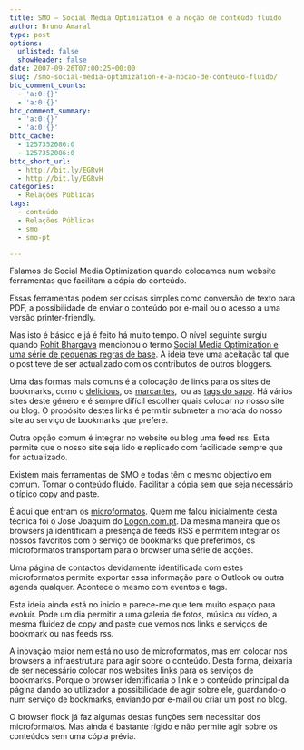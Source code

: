 ```yaml
---
title: SMO – Social Media Optimization e a noção de conteúdo fluido
author: Bruno Amaral
type: post
options:
  unlisted: false
  showHeader: false
date: 2007-09-26T07:00:25+00:00
slug: /smo-social-media-optimization-e-a-nocao-de-conteudo-fluido/
btc_comment_counts:
  - 'a:0:{}'
  - 'a:0:{}'
btc_comment_summary:
  - 'a:0:{}'
  - 'a:0:{}'
bttc_cache:
  - 1257352086:0
  - 1257352086:0
bttc_short_url:
  - http://bit.ly/EGRvH
  - http://bit.ly/EGRvH
categories:
  - Relações Públicas
tags:
  - conteúdo
  - Relações Públicas
  - smo
  - smo-pt

---
```

Falamos de Social Media Optimization quando colocamos num website ferramentas que facilitam a cópia do conteúdo.

Essas ferramentas podem ser coisas simples como conversão de texto para PDF, a possibilidade de enviar o conteúdo por e-mail ou o acesso a uma versão printer-friendly.

Mas isto é básico e já é feito há muito tempo. O nível seguinte surgiu quando [Rohit Bhargava][1] mencionou o termo [Social Media Optimization e uma série de pequenas regras de base][2]. A ideia teve uma aceitação tal que o post teve de ser actualizado com os contributos de outros bloggers.

Uma das formas mais comuns é a colocação de links para os sites de bookmarks, como o [delicious][3], os [marcantes][4],  ou as [tags do sapo][5]. Há vários sites deste género e é sempre difícil escolher quais colocar no nosso site ou blog. O propósito destes links é permitir submeter a morada do nosso site ao serviço de bookmarks que prefere.

Outra opção comum é integrar no website ou blog uma feed rss. Esta permite que o nosso site seja lido e replicado com facilidade sempre que for actualizado.

Existem mais ferramentas de SMO e todas têm o mesmo objectivo em comum. Tornar o conteúdo fluido. Facilitar a cópia sem que seja necessário o típico copy and paste.

É aqui que entram os [microformatos][6]. Quem me falou inicialmente desta técnica foi o José Joaquim do [Logon.com.pt][7]. Da mesma maneira que os browsers já identificam a presença de feeds RSS e permitem integrar os nossos favoritos com o serviço de bookmarks que preferimos, os microformatos transportam para o browser uma série de acções.

Uma página de contactos devidamente identificada com estes microformatos permite exportar essa informação para o Outlook ou outra agenda qualquer. Acontece o mesmo com eventos e tags.

Esta ideia ainda está no inicio e parece-me que tem muito espaço para evoluir. Pode um dia permitir a uma galeria de fotos, música ou vídeo, a mesma fluidez de copy and paste que vemos nos links e serviços de bookmark ou nas feeds rss.

A inovação maior nem está no uso de microformatos, mas em colocar nos browsers a infraestrutura para agir sobre o conteúdo. Desta forma, deixaria de ser necessário colocar nos websites links para os serviços de bookmarks. Porque o browser identificaria o link e o conteúdo principal da página dando ao utilizador a possibilidade de agir sobre ele, guardando-o num serviço de bookmarks, enviando por e-mail ou criar um post no blog.

O browser flock já faz algumas destas funções sem necessitar dos microformatos. Mas ainda é bastante rígido e não permite agir sobre os conteúdos sem uma cópia prévia.

 [1]: http://rohitbhargava.typepad.com/
 [2]: http://rohitbhargava.typepad.com/weblog/2006/08/5_rules_of_soci.html
 [3]: http://www.delicious.com
 [4]: http://os.marcant.es/
 [5]: http://tags.sapo.pt/
 [6]: http://microformats.org
 [7]: http://logon.com.pt/notas